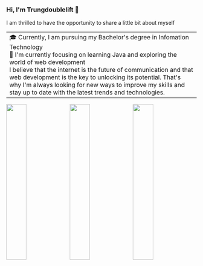 ### Hi, I'm Trungdoublelift 👋
I am thrilled to have the opportunity to share a little bit about myself
<table>
  <tr>
    <td valign="center">
      🎓 Currently, I am pursuing my Bachelor's degree in Infomation Technology
      <br/>
      🌱 I'm currently focusing on learning Java and exploring the world of web development
      <br/>
I believe that the internet is the future of communication and that web development is the key to unlocking its potential. That's why I'm always looking for new ways to improve my skills and stay up to date with the latest trends and technologies.
  </tr>
</table>
<img src="https://raw.githubusercontent.com/trungdoublelift/profile-summary-cards/master/profile-summary-card-output/nord_dark/3-stats.svg" width="32.5%">
<img src="https://raw.githubusercontent.com/trungdoublelift/profile-summary-cards/master/profile-summary-card-output/nord_dark/1-repos-per-language.svg" width="32.5%">
<img src="https://raw.githubusercontent.com/trungdoublelift/profile-summary-cards/master/profile-summary-card-output/nord_dark/2-most-commit-language.svg" width="32.5%">

